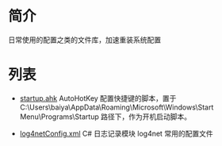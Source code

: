 # 简介

日常使用的配置之类的文件库，加速重装系统配置

# 列表

 - [startup.ahk](startup.ahk) AutoHotKey 配置快捷键的脚本，置于 C:\Users\baiya\AppData\Roaming\Microsoft\Windows\Start Menu\Programs\Startup 路径下，作为开机启动脚本。

 - [log4netConfig.xml](log4netConfig.xml) C# 日志记录模块 log4net 常用的配置文件
